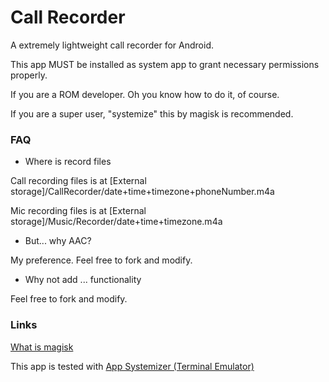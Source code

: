 # Call Recorder

A extremely lightweight call recorder for Android.

This app MUST be installed as system app to grant necessary permissions properly.

If you are a ROM developer. Oh you know how to do it, of course.

If you are a super user, "systemize" this by magisk is recommended.

### FAQ

- Where is record files

Call recording files is at \[External storage\]/CallRecorder/date+time+timezone+phoneNumber.m4a

Mic recording files is at \[External storage\]/Music/Recorder/date+time+timezone.m4a

- But... why AAC?

My preference. Feel free to fork and modify.

- Why not add ... functionality

Feel free to fork and modify.

### Links

[What is magisk](https://forum.xda-developers.com/apps/magisk)

This app is tested with [App Systemizer (Terminal Emulator)](https://github.com/Magisk-Modules-Repo/terminal_app_systemizer)
